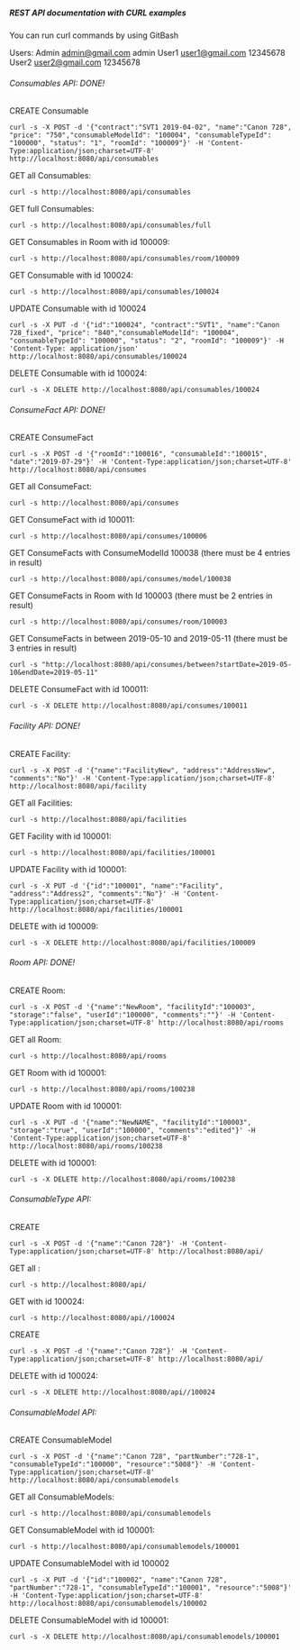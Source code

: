 ##### REST API documentation with CURL examples

You can run curl commands by using GitBash 

Users:
Admin admin@gmail.com admin
User1 user1@gmail.com 12345678
User2 user2@gmail.com 12345678

###### Consumables API: DONE!

CREATE Consumable

`curl -s -X POST -d '{"contract":"SVT1 2019-04-02", "name":"Canon 728", "price": "750","consumableModelId": "100004", "consumableTypeId": "100000", "status": "1", "roomId": "100009"}' -H 'Content-Type:application/json;charset=UTF-8' http://localhost:8080/api/consumables`

GET all Consumables: 

`curl -s http://localhost:8080/api/consumables`

GET full Consumables: 

`curl -s http://localhost:8080/api/consumables/full`

GET Consumables in Room with id 100009: 

`curl -s http://localhost:8080/api/consumables/room/100009`

GET Consumable with id 100024: 

`curl -s http://localhost:8080/api/consumables/100024`

UPDATE Consumable with id 100024

`curl -s -X PUT -d '{"id":"100024", "contract":"SVT1", "name":"Canon 728_fixed", "price": "840","consumableModelId": "100004", "consumableTypeId": "100000", "status": "2", "roomId": "100009"}' -H 'Content-Type: application/json' http://localhost:8080/api/consumables/100024`

DELETE Consumable with id 100024: 

`curl -s -X DELETE http://localhost:8080/api/consumables/100024`

###### ConsumeFact API: DONE!

CREATE ConsumeFact

`curl -s -X POST -d '{"roomId":"100016", "consumableId":"100015", "date":"2019-07-29"}' -H 'Content-Type:application/json;charset=UTF-8' http://localhost:8080/api/consumes`

GET all ConsumeFact: 

`curl -s http://localhost:8080/api/consumes`

GET ConsumeFact with id 100011: 

`curl -s http://localhost:8080/api/consumes/100006`

GET ConsumeFacts with ConsumeModelId 100038 (there must be 4 entries in result)

`curl -s http://localhost:8080/api/consumes/model/100038`

GET ConsumeFacts in Room with Id 100003 (there must be 2 entries in result)

`curl -s http://localhost:8080/api/consumes/room/100003`

GET ConsumeFacts in between 2019-05-10 and 2019-05-11 (there must be 3 entries in result)

`curl -s "http://localhost:8080/api/consumes/between?startDate=2019-05-10&endDate=2019-05-11"`

DELETE ConsumeFact with id 100011: 

`curl -s -X DELETE http://localhost:8080/api/consumes/100011`

###### Facility API: DONE!

CREATE Facility:

`curl -s -X POST -d '{"name":"FacilityNew", "address":"AddressNew", "comments":"No"}' -H 'Content-Type:application/json;charset=UTF-8' http://localhost:8080/api/facility`

GET all Facilities: 

`curl -s http://localhost:8080/api/facilities`

GET Facility with id 100001: 

`curl -s http://localhost:8080/api/facilities/100001`

UPDATE Facility with id 100001:

`curl -s -X PUT -d '{"id":"100001", "name":"Facility", "address":"Address2", "comments":"No"}' -H 'Content-Type:application/json;charset=UTF-8' http://localhost:8080/api/facilities/100001`

DELETE  with id 100009: 

`curl -s -X DELETE http://localhost:8080/api/facilities/100009`

###### Room API: DONE!

CREATE Room:

`curl -s -X POST -d '{"name":"NewRoom", "facilityId":"100003", "storage":"false", "userId":"100000", "comments":""}' -H 'Content-Type:application/json;charset=UTF-8' http://localhost:8080/api/rooms`

GET all Room: 

`curl -s http://localhost:8080/api/rooms`

GET Room with id 100001: 

`curl -s http://localhost:8080/api/rooms/100238`

UPDATE Room with id 100001:

`curl -s -X PUT -d '{"name":"NewNAME", "facilityId":"100003", "storage":"true", "userId":"100000", "comments":"edited"}' -H 'Content-Type:application/json;charset=UTF-8' http://localhost:8080/api/rooms/100238`

DELETE  with id 100001: 

`curl -s -X DELETE http://localhost:8080/api/rooms/100238`

###### ConsumableType API:

CREATE 

`curl -s -X POST -d '{"name":"Canon 728"}' -H 'Content-Type:application/json;charset=UTF-8' http://localhost:8080/api/`

GET all : 

`curl -s http://localhost:8080/api/`

GET  with id 100024: 

`curl -s http://localhost:8080/api//100024`

CREATE 

`curl -s -X POST -d '{"name":"Canon 728"}' -H 'Content-Type:application/json;charset=UTF-8' http://localhost:8080/api/`

DELETE  with id 100024: 

`curl -s -X DELETE http://localhost:8080/api//100024`

###### ConsumableModel API:

CREATE ConsumableModel

`curl -s -X POST -d '{"name":"Canon 728", "partNumber":"728-1", "consumableTypeId":"100000", "resource":"5008"}' -H 'Content-Type:application/json;charset=UTF-8' http://localhost:8080/api/consumablemodels`

GET all ConsumableModels: 

`curl -s http://localhost:8080/api/consumablemodels`

GET ConsumableModel with id 100001: 

`curl -s http://localhost:8080/api/consumablemodels/100001`

UPDATE ConsumableModel with id 100002

`curl -s -X PUT -d '{"id":"100002", "name":"Canon 728", "partNumber":"728-1", "consumableTypeId":"100001", "resource":"5008"}' -H 'Content-Type:application/json;charset=UTF-8' http://localhost:8080/api/consumablemodels/100002`

DELETE ConsumableModel with id 100001: 

`curl -s -X DELETE http://localhost:8080/api/consumablemodels/100001`